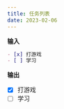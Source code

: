 ```yaml
---
title: 任务列表
date: 2023-02-06
---
```


**输入**

```md
- [x] 打游戏
- [ ] 学习
```

**输出**

- [x] 打游戏
- [ ] 学习
